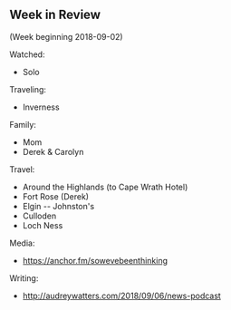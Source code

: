## Week in Review

(Week beginning 2018-09-02)

Watched:
* Solo

Traveling:
* Inverness

Family:
* Mom
* Derek & Carolyn

Travel:
* Around the Highlands (to Cape Wrath Hotel)
* Fort Rose (Derek)
* Elgin -- Johnston's
* Culloden
* Loch Ness

Media:
* https://anchor.fm/sowevebeenthinking

Writing:
* http://audreywatters.com/2018/09/06/news-podcast
